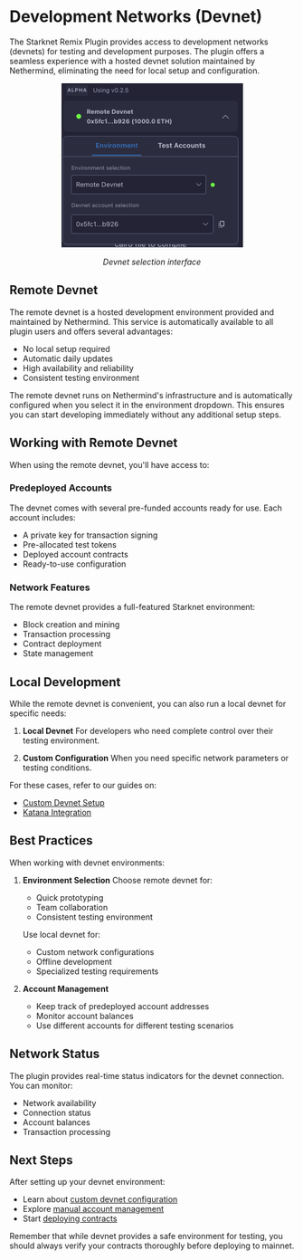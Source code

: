 # Development Networks (Devnet)

The Starknet Remix Plugin provides access to development networks (devnets) for testing and development purposes. The plugin offers a seamless experience with a hosted devnet solution maintained by Nethermind, eliminating the need for local setup and configuration.

<div align="center">
  <img src="../../resources/environment.png" alt="Devnet interface">
  <p><em>Devnet selection interface</em></p>
</div>

## Remote Devnet

The remote devnet is a hosted development environment provided and maintained by Nethermind. This service is automatically available to all plugin users and offers several advantages:

- No local setup required
- Automatic daily updates
- High availability and reliability
- Consistent testing environment

The remote devnet runs on Nethermind's infrastructure and is automatically configured when you select it in the environment dropdown. This ensures you can start developing immediately without any additional setup steps.

## Working with Remote Devnet

When using the remote devnet, you'll have access to:

### Predeployed Accounts
The devnet comes with several pre-funded accounts ready for use. Each account includes:
- A private key for transaction signing
- Pre-allocated test tokens
- Deployed account contracts
- Ready-to-use configuration

### Network Features
The remote devnet provides a full-featured Starknet environment:
- Block creation and mining
- Transaction processing
- Contract deployment
- State management

## Local Development

While the remote devnet is convenient, you can also run a local devnet for specific needs:

1. **Local Devnet**
   For developers who need complete control over their testing environment.

2. **Custom Configuration**
   When you need specific network parameters or testing conditions.

For these cases, refer to our guides on:
- [Custom Devnet Setup](./custom-devnet.md)
- [Katana Integration](./custom-katana.md)

## Best Practices

When working with devnet environments:

1. **Environment Selection**
   Choose remote devnet for:
   - Quick prototyping
   - Team collaboration
   - Consistent testing environment
   
   Use local devnet for:
   - Custom network configurations
   - Offline development
   - Specialized testing requirements

2. **Account Management**
   - Keep track of predeployed account addresses
   - Monitor account balances
   - Use different accounts for different testing scenarios

## Network Status

The plugin provides real-time status indicators for the devnet connection. You can monitor:
- Network availability
- Connection status
- Account balances
- Transaction processing

## Next Steps

After setting up your devnet environment:
- Learn about [custom devnet configuration](./custom-devnet.md)
- Explore [manual account management](./manual-account.md)
- Start [deploying contracts](../basic-usage/deployment.md)

Remember that while devnet provides a safe environment for testing, you should always verify your contracts thoroughly before deploying to mainnet.
